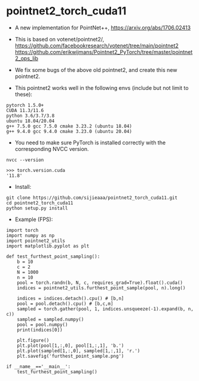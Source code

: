 # pointnet2_torch_cuda11

- A new implementation for PointNet++, https://arxiv.org/abs/1706.02413

- This is based on votenet/pointnet2/, https://github.com/facebookresearch/votenet/tree/main/pointnet2
https://github.com/erikwijmans/Pointnet2_PyTorch/tree/master/pointnet2_ops_lib

- We fix some bugs of the above old pointnet2, and create this new pointnet2. 

- This pointnet2 works well in the following envs (include but not limit to these):

```
pytorch 1.5.0+
CUDA 11.3/11.6
python 3.6/3.7/3.8
ubuntu 18.04/20.04
g++ 7.5.0 gcc 7.5.0 cmake 3.23.2 (ubuntu 18.04)
g++ 9.4.0 gcc 9.4.0 cmake 3.23.0 (ubuntu 20.04)
```

- You need to make sure PyTorch is installed correctly with the corresponding NVCC version.
```
nvcc --version
```
```
>>> torch.version.cuda
'11.8'
```


- Install:

```
git clone https://github.com/sijieaaa/pointnet2_torch_cuda11.git
cd pointnet2_torch_cuda11
python setup.py install
```

- Example (FPS):

```
import torch
import numpy as np
import pointnet2_utils
import matplotlib.pyplot as plt
 
def test_furthest_point_sampling():
    b = 10
    c = 2
    N = 1000
    n = 10
    pool = torch.randn(b, N, c, requires_grad=True).float().cuda()
    indices = pointnet2_utils.furthest_point_sample(pool, n).long()
 
    indices = indices.detach().cpu() # [b,n]
    pool = pool.detach().cpu() # [b,c,m]
    sampled = torch.gather(pool, 1, indices.unsqueeze(-1).expand(b, n, c))
    sampled = sampled.numpy()
    pool = pool.numpy()
    print(indices[0])
 
    plt.figure()
    plt.plot(pool[1,:,0], pool[1,:,1], 'b.')
    plt.plot(sampled[1,:,0], sampled[1,:,1], 'r.')
    plt.savefig('furthest_point_sample.png')
 
if __name__=='__main__':
    test_furthest_point_sampling()
```

